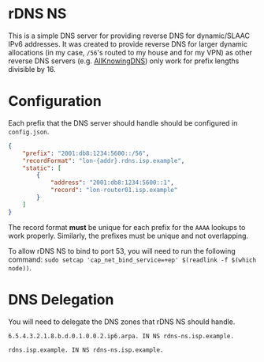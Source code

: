 # rDNS NS

This is a simple DNS server for providing reverse DNS for dynamic/SLAAC IPv6 addresses. It was created to provide reverse DNS for larger dynamic allocations (in my case, `/56`'s routed to my house and for my VPN) as other reverse DNS servers (e.g. [AllKnowingDNS](https://all-knowing-dns.zekjur.net/)) only work for prefix lengths divisible by 16.

# Configuration

Each prefix that the DNS server should handle should be configured in `config.json`.

```json
{
	"prefix": "2001:db8:1234:5600::/56",
	"recordFormat": "lon-{addr}.rdns.isp.example",
	"static": [
		{
			"address": "2001:db8:1234:5600::1",
			"record": "lon-router01.isp.example"
		}
	]
}
```

The record format **must** be unique for each prefix for the `AAAA` lookups to work properly. Similarly, the prefixes must be unique and not overlapping.

To allow rDNS NS to bind to port 53, you will need to run the following command: `sudo setcap 'cap_net_bind_service=+ep' $(readlink -f $(which node))`.

# DNS Delegation

You will need to delegate the DNS zones that rDNS NS should handle.

```zone
6.5.4.3.2.1.8.b.d.0.1.0.0.2.ip6.arpa. IN NS rdns-ns.isp.example.
```

```zone
rdns.isp.example. IN NS rdns-ns.isp.example.
```